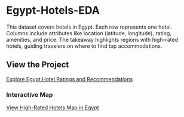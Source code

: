 # Egypt-Hotels-EDA
This dataset covers hotels in Egypt. Each row represents one hotel. Columns include attributes like location (latitude, longitude), rating, amenities, and price. The takeaway highlights regions with high-rated hotels, guiding travelers on where to find top accommodations.
## View the Project
[Explore Egypt Hotel Ratings and Recommendations](https://marymorkos.github.io/Egypt-Hotels-EDA/)
### Interactive Map
[View High-Rated Hotels Map in Egypt](https://marymorkos.github.io/Egypt-Hotels-EDA/High_Rated_Hotels_Map.html)

